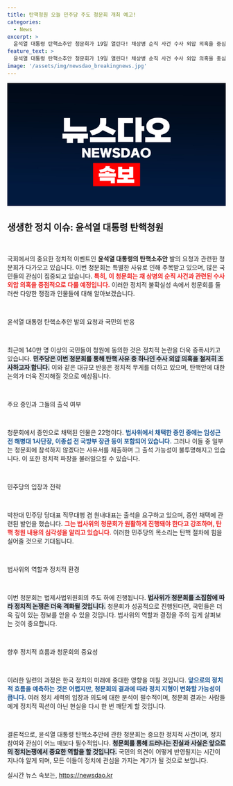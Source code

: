 ```yaml
---
title: 탄핵청원 오늘 민주당 주도 청문회 개최 예고!
categories:
  - News
excerpt: >
  윤석열 대통령 탄핵소추안 청문회가 19일 열린다! 채상병 순직 사건 수사 외압 의혹을 중심으로, 야당이 주도하는 이 회의의 핵심 증인들은 누구일까? 국민의힘 참석 여부도 초미의 관심사!
feature_text: >
  윤석열 대통령 탄핵소추안 청문회가 19일 열린다! 채상병 순직 사건 수사 외압 의혹을 중심으로, 야당이 주도하는 이 회의의 핵심 증인들은 누구일까? 국민의힘 참석 여부도 초미의 관심사!
image: '/assets/img/newsdao_breakingnews.jpg'
---
```


<p><img src="/assets/img/newsdao_breakingnews.jpg" alt="ranknews 속보" /></p>

<h2 data-ke-size="size26">생생한 정치 이슈: 윤석열 대통령 탄핵청원</h2>

<p data-ke-size="size16">&nbsp;</p>

<p>국회에서의 중요한 정치적 이벤트인 <b>윤석열 대통령의 탄핵소추안</b> 발의 요청과 관련한 청문회가 다가오고 있습니다. 이번 청문회는 특별한 사유로 인해 주목받고 있으며, 많은 국민들의 관심이 집중되고 있습니다. <b><span style="color: #ee2323;">특히, 이 청문회는 채 상병의 순직 사건과 관련된 수사 외압 의혹을 중점적으로 다룰 예정입니다.</span></b> 이러한 정치적 불확실성 속에서 청문회를 둘러싼 다양한 쟁점과 인물들에 대해 알아보겠습니다.</p>

<p data-ke-size="size16">&nbsp;</p>

<p>윤석열 대통령 탄핵소추안 발의 요청과 국민의 반응</p>

<p data-ke-size="size16">&nbsp;</p>

<p>최근에 140만 명 이상의 국민들이 청원에 동의한 것은 정치적 논란을 더욱 증폭시키고 있습니다. <b><span style="background-color: #21538527;">민주당은 이번 청문회를 통해 탄핵 사유 중 하나인 수사 외압 의혹을 철저히 조사하고자 합니다.</span></b> 이와 같은 대규모 반응은 정치적 무게를 더하고 있으며, 탄핵안에 대한 논의가 더욱 진지해질 것으로 예상됩니다. </p>

<p data-ke-size="size16">&nbsp;</p>

<p>주요 증인과 그들의 출석 여부</p>

<p data-ke-size="size16">&nbsp;</p>

<p>청문회에서 증인으로 채택된 인물은 22명이다. <b><span style="color: #1a5490;">법사위에서 채택한 증인 중에는 임성근 전 해병대 1사단장, 이종섭 전 국방부 장관 등이 포함되어 있습니다.</span></b> 그러나 이들 중 일부는 청문회에 참석하지 않겠다는 사유서를 제출하며 그 출석 가능성이 불투명해지고 있습니다. 이 또한 정치적 파장을 불러일으킬 수 있습니다.</p>

<p data-ke-size="size16">&nbsp;</p>

<p>민주당의 입장과 전략</p>

<p data-ke-size="size16">&nbsp;</p>

<p>박찬대 민주당 당대표 직무대행 겸 원내대표는 출석을 요구하고 있으며, 증인 채택에 관련된 발언을 했습니다. <b><span style="color: #ee2323;">그는 법사위의 청문회가 원활하게 진행돼야 한다고 강조하며, 탄핵 청원 내용의 심각성을 알리고 있습니다.</span></b> 이러한 민주당의 목소리는 탄핵 절차에 힘을 실어줄 것으로 기대됩니다.</p>

<p data-ke-size="size16">&nbsp;</p>

<p>법사위의 역할과 정치적 환경</p>

<p data-ke-size="size16">&nbsp;</p>

<p>이번 청문회는 법제사법위원회의 주도 하에 진행됩니다. <b><span style="background-color: #21538527;">법사위가 청문회를 소집함에 따라 정치적 논쟁은 더욱 격화될 것입니다.</span></b> 청문회가 성공적으로 진행된다면, 국민들은 더욱 깊이 있는 정보를 얻을 수 있을 것입니다. 법사위의 역할과 결정을 주의 깊게 살펴보는 것이 중요합니다. </p>

<p data-ke-size="size16">&nbsp;</p>

<p>향후 정치적 흐름과 청문회의 중요성</p>

<p data-ke-size="size16">&nbsp;</p>

<p>이러한 일련의 과정은 한국 정치의 미래에 중대한 영향을 미칠 것입니다. <b><span style="color: #1a5490;">앞으로의 정치적 흐름을 예측하는 것은 어렵지만, 청문회의 결과에 따라 정치 지형이 변화할 가능성이 큽니다.</span></b> 여러 정치 세력의 입장과 의도에 대한 분석이 필수적이며, 청문회 결과는 사람들에게 정치적 픽션이 아닌 현실을 다시 한 번 깨닫게 할 것입니다. </p>

<p data-ke-size="size16">&nbsp;</p>

<p>결론적으로, 윤석열 대통령 탄핵소추안에 관한 청문회는 중요한 정치적 사건이며, 정치 참여와 관심이 어느 때보다 필수적입니다. <b><span style="background-color: #21538527;">청문회를 통해 드러나는 진실과 사실은 앞으로의 정치논쟁에서 중요한 역할을 할 것입니다.</span></b> 국민의 의견이 어떻게 반영될지는 시간이 지나야 알게 되며, 모든 이들이 정치에 관심을 가지는 계기가 될 것으로 보입니다.</p>
실시간 뉴스 속보는, <a href="https://newsdao.kr" rel="dofollow">https://newsdao.kr</a>


